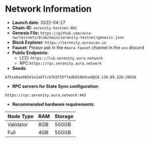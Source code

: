 # Network Information
- **Launch date**: 2022-04-27
- **Chain-ID**: `serenity-testnet-001`
- **Genesis File:** `https://github.com/aura-nw/testnets/blob/main/serenity-testnet/genesis.json`
- **Block Explorer**: `https://serenity.aurascan.io`
- **Faucet**: Please ask in the `#aura-faucet` channel in the `xxx` discord
- **Public Endpoints**:
  - LCD: `https://lcd.serenity.aura.network`
  - RPC:`https://rpc.serenity.aura.network`
- **Seeds**:
```
bf5ce6ee98541e2a4f1cb7b5f55f7ad6554bdced@18.138.89.226:26656
```
- **RPC servers for State Sync configuration**:
```
https://rpc.serenity.aura.network:443
```
- **Recommended hardware requirements**:

| Node Type  | RAM  | Storage  | 
|------------|------|----------|
| Validator  | 8GB  | 500GB    |
| Full       | 4GB  | 500GB    |  
